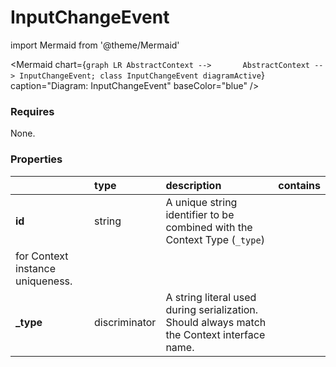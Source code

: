 # InputChangeEvent



import Mermaid from '@theme/Mermaid'

<Mermaid chart={`
    graph LR
      AbstractContext -->       AbstractContext --> InputChangeEvent;
    class InputChangeEvent diagramActive
  `}
  caption="Diagram: InputChangeEvent"
  baseColor="blue"
/>

### Requires

None.

### Properties

|           | type          | description                                                                                                 | contains |
|:----------|:--------------|:------------------------------------------------------------------------------------------------------------|:---------|
| **id**    | string        | A unique string identifier to be combined with the Context Type (`_type`) 
for Context instance uniqueness. |          |
| **_type** | discriminator | A string literal used during serialization. Should always match the Context interface name.                 |          |


